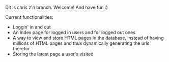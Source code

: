 Dit is chris z'n branch. Welcome! And have fun :)

Current functionalities:

- Loggin' in and out
- An index page for logged in users and for logged out ones
- A way to view and store HTML pages in the database, instead of having millions of HTML pages and thus dynamically generating the urls therefor
- Storing the latest page a user's visited